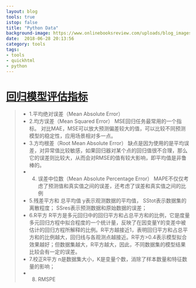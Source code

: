```yaml
---
layout: blog
tools: true
istop: false
title: "Python Data"
background-image: https://www.onlinebooksreview.com/uploads/blog_images/2017/11/08_Top+5+Libraries+for+Data+Science+in+Python.jpg
date:  2018-06-28 20:13:56
category: tools
tags:
- tools
- quickhtml
- python
---
```


# [回归模型评估指标](https://mp.weixin.qq.com/s?__biz=MzI2Mjg5NDA4Ng==&mid=2247483891&idx=1&sn=36c23b0528e364f950d7b3e615914d28&chksm=ea45669add32ef8ca36b8a36062124e7664679919d847d1638bf6c1dd34967d1431cf7177d72&mpshare=1&scene=1&srcid=0704dVKqgofD0T1ibdbST9ez#rd)

> * 1.平均绝对误差（Mean Absolute Error）
> * 2.均方误差（Mean Squared Error）
MSE回归任务最常用的一个指标。
对比MAE，MSE可以放大预测偏差较大的值，可以比较不同预测模型的稳定性，应用场景相对多一点。
> * 3.方均根差（Root Mean Absolute Error）
缺点是因为使用的是平均误差，对异常值比较敏感，如果回归器对某个点的回归值很不合理，那么它的误差则比较大，从而会对RMSE的值有较大影响，即平均值是非鲁棒的。
> * 4. 误差中位数（Mean Absolute Percentage Error）
MAPE不仅仅考虑了预测值和真实值之间的误差，还考虑了误差和真实值之间的比例
> * 5.残差平方和
总平均值
y表示观测数据的平均值，
SStot表示数据集的离散程度；
SSres表示预测数据和原始数据的误差；
> * 6.R平方
R平方是多元回归中的回归平方和占总平方和的比例，它是度量多元回归方程中拟合程度的一个统计量，反映了在因变量Y的变差中被估计的回归方程所解释的比例。R平方越接近1，表明回归平方和占总平方和的比例越大，回归线与各观测点越接近。R平方>0.4表示模型拟合效果越好；但数据集越大，R平方越大，因此，不同数据集的模型结果比较会有一定的误差。
> * 7.校正R平方
n是数据集大小，K是变量个数，消除了样本数量和特征数量的影响；
> * 8. RMSPE

